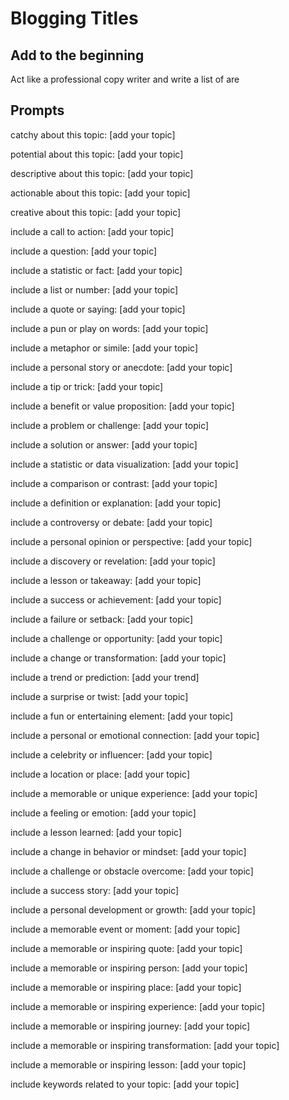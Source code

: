 # Blogging Titles

## Add to the beginning
Act like a professional copy writer and write a list of  are

## Prompts 
catchy about this topic: [add your topic]

potential about this topic: [add your topic]

descriptive about this topic: [add your topic]

actionable about this topic: [add your topic]

creative about this topic: [add your topic]

include a call to action: [add your topic]

include a question: [add your topic]

include a statistic or fact: [add your topic]

include a list or number: [add your topic]

include a quote or saying: [add your topic]

include a pun or play on words: [add your topic]

include a metaphor or simile: [add your topic]

include a personal story or anecdote: [add your topic]

include a tip or trick: [add your topic]

include a benefit or value proposition: [add your topic]

include a problem or challenge: [add your topic]

include a solution or answer: [add your topic]

include a statistic or data visualization: [add your topic]

include a comparison or contrast: [add your topic]

include a definition or explanation: [add your topic]

include a controversy or debate: [add your topic]

include a personal opinion or perspective: [add your topic]

include a discovery or revelation: [add your topic]

include a lesson or takeaway: [add your topic]

include a success or achievement: [add your topic]

include a failure or setback: [add your topic]

include a challenge or opportunity: [add your topic]

include a change or transformation: [add your topic]

include a trend or prediction: [add your trend]

include a surprise or twist: [add your topic]

include a fun or entertaining element: [add your topic]

include a personal or emotional connection: [add your topic]

include a celebrity or influencer: [add your topic]

include a location or place: [add your topic]

include a memorable or unique experience: [add your topic]

include a feeling or emotion: [add your topic]

include a lesson learned: [add your topic]

include a change in behavior or mindset: [add your topic]

include a challenge or obstacle overcome: [add your topic]

include a success story: [add your topic]

include a personal development or growth: [add your topic]

include a memorable event or moment: [add your topic]

include a memorable or inspiring quote: [add your topic]

include a memorable or inspiring person: [add your topic]

include a memorable or inspiring place: [add your topic]

include a memorable or inspiring experience: [add your topic]

include a memorable or inspiring journey: [add your topic]

include a memorable or inspiring transformation: [add your topic]

include a memorable or inspiring lesson: [add your topic]

include keywords related to your topic: [add your topic]